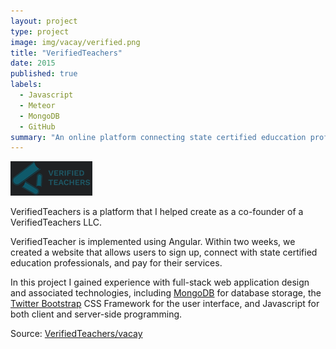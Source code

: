 ```yaml
---
layout: project
type: project
image: img/vacay/verified.png
title: "VerifiedTeachers"
date: 2015
published: true
labels:
  - Javascript
  - Meteor
  - MongoDB
  - GitHub
summary: "An online platform connecting state certified educcation professionals with parents"
---
```


<img class="img-fluid" src="../img/vacay/verified.png">

VerifiedTeachers is a platform that I helped create as a co-founder of a VerifiedTeachers LLC.

VerifiedTeacher is implemented using Angular. Within two weeks, we created a website that allows users to sign up, connect with state certified education professionals, and pay for their services.

In this project I gained experience with full-stack web application design and associated technologies, including [MongoDB](http://mongodb.com) for database storage, the [Twitter Bootstrap](http://getbootstrap.com/) CSS Framework for the user interface, and Javascript for both client and server-side programming. 
 
Source: <a href="https://verifiedteachers.com/">VerifiedTeachers/vacay</a>
